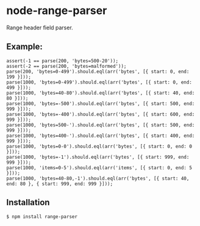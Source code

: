 node-range-parser
=================

Range header field parser.

Example:
--------

    assert(-1 == parse(200, 'bytes=500-20'));
    assert(-2 == parse(200, 'bytes=malformed'));
    parse(200, 'bytes=0-499').should.eql(arr('bytes', [{ start: 0, end: 199 }]));
    parse(1000, 'bytes=0-499').should.eql(arr('bytes', [{ start: 0, end: 499 }]));
    parse(1000, 'bytes=40-80').should.eql(arr('bytes', [{ start: 40, end: 80 }]));
    parse(1000, 'bytes=-500').should.eql(arr('bytes', [{ start: 500, end: 999 }]));
    parse(1000, 'bytes=-400').should.eql(arr('bytes', [{ start: 600, end: 999 }]));
    parse(1000, 'bytes=500-').should.eql(arr('bytes', [{ start: 500, end: 999 }]));
    parse(1000, 'bytes=400-').should.eql(arr('bytes', [{ start: 400, end: 999 }]));
    parse(1000, 'bytes=0-0').should.eql(arr('bytes', [{ start: 0, end: 0 }]));
    parse(1000, 'bytes=-1').should.eql(arr('bytes', [{ start: 999, end: 999 }]));
    parse(1000, 'items=0-5').should.eql(arr('items', [{ start: 0, end: 5 }]));
    parse(1000, 'bytes=40-80,-1').should.eql(arr('bytes', [{ start: 40, end: 80 }, { start: 999, end: 999 }]));

Installation
------------

    $ npm install range-parser
